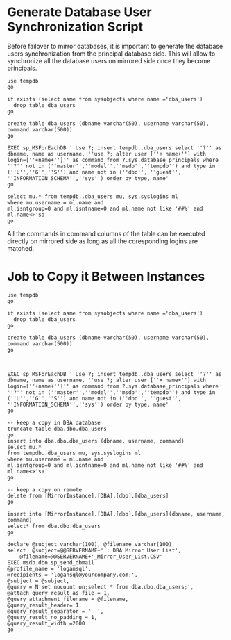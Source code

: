 # Generate Database User Synchronization Script
Before failover to mirror databases, it is important to generate the database users synchronization from the principal database side. This will allow to synchronize all the database users on mirrored side once they become principals.

```
use tempdb
go

if exists (select name from sysobjects where name ='dba_users')
  drop table dba_users
go

create table dba_users (dbname varchar(50), username varchar(50), command varchar(500))
go

EXEC sp_MSForEachDB ' Use ?; insert tempdb..dba_users select ''?'' as dbname, name as username, ''use ?; alter user [''+ name+''] with login=[''+name+'']'' as command from ?.sys.database_principals where ''?'' not in (''master'',''model'',''msdb'',''tempdb'') and type in (''U'',''G'',''S'') and name not in (''dbo'', ''guest'', ''INFORMATION_SCHEMA'',''sys'') order by type, name'
go

select mu.* from tempdb..dba_users mu, sys.syslogins ml
where mu.username = ml.name and 
ml.isntgroup=0 and ml.isntname=0 and ml.name not like '##%' and ml.name<>'sa'
go

```
All the commands in command columns of the table can be executed directly on mirrored side as long as all the coresponding logins are matched.

# Job to Copy it Between Instances
```
use tempdb
go

if exists (select name from sysobjects where name ='dba_users')
  drop table dba_users
go

create table dba_users (dbname varchar(50), username varchar(50), command varchar(500))
go



EXEC sp_MSForEachDB ' Use ?; insert tempdb..dba_users select ''?'' as dbname, name as username, ''use ?; alter user [''+ name+''] with login=[''+name+'']'' as command from ?.sys.database_principals where ''?'' not in (''master'',''model'',''msdb'',''tempdb'') and type in (''U'',''G'',''S'') and name not in (''dbo'', ''guest'', ''INFORMATION_SCHEMA'',''sys'') order by type, name'
go

-- keep a copy in DBA database
truncate table dba.dbo.dba_users
go
insert into dba.dbo.dba_users (dbname, username, command)
select mu.* 
from tempdb..dba_users mu, sys.syslogins ml
where mu.username = ml.name and 
ml.isntgroup=0 and ml.isntname=0 and ml.name not like '##%' and ml.name<>'sa'
go

-- keep a copy on remote
delete from [MirrorInstance].[DBA].[dbo].[dba_users]
go

insert into [MirrorInstance].[DBA].[dbo].[dba_users](dbname, username, command)
select* from dba.dbo.dba_users
go

declare @subject varchar(100), @filename varchar(100)
select  @subject=@@SERVERNAME+' : DBA Mirror User List',
    @filename=@@SERVERNAME+'_Mirror_User_List.CSV'
EXEC msdb.dbo.sp_send_dbmail
@profile_name = 'logansql',
@recipients = 'logansql@yourcompany.com;',
@subject = @subject,
@query = N'set nocount on;select * from dba.dbo.dba_users;',
@attach_query_result_as_file = 1,
@query_attachment_filename = @filename,
@query_result_header= 1,
@query_result_separator = '  ',
@query_result_no_padding = 1,
@query_result_width =2000
go
```